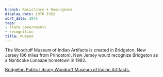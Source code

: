 ```yaml
---
branch: Resistance + Resurgence
display_date: 1976-1982
sort_date: 1976
tags:
- state governments
- recognition
title: Museum
---
```


The Woodruff Museum of Indian Artifacts is created in Bridgeton, New Jersey (86 miles from Princeton). New Jersey would recognize Bridgeton as a Nanticoke Lunaape hometown in 1982.


[Bridgeton Public Library Woodruff Museum of Indian Artifacts.](https://bridgetonlibrary.org/museum-2/)
